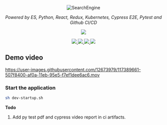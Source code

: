 <p align="center">
  <img src="https://i.imgur.com/j0ZQqwV.png" alt="SearchEngine">
</p>
<p align="center">
    <em>Powered by ES, Python, React, Redux, Kubernetes, Cypress E2E, Pytest and Github CI/CD</em>
</p>
<p align="center">
    <a href="https://sonarcloud.io/dashboard?id=tech-courses-search-engine">
        <img src="https://sonarcloud.io/api/project_badges/quality_gate?project=tech-courses-search-engine"/>
    </a>
</p>

<p  align="center">
  <a href="https://www.codacy.com/gh/dineshsonachalam/tech-courses-search-engine/dashboard?utm_source=github.com&amp;utm_medium=referral&amp;utm_content=dineshsonachalam/tech-courses-search-engine&amp;utm_campaign=Badge_Grade">
        <img src="https://app.codacy.com/project/badge/Grade/978c48d5a7ae4b28a1b17df88b6f1d0e"/>
  </a>
  <a href="https://github.com/dineshsonachalam/tech-courses-search-engine/actions" alt="CI/CD status">
      <img src="https://github.com/dineshsonachalam/tech-courses-search-engine/actions/workflows/k8-deploy.yml/badge.svg" />
  </a>
  <a href="https://www.python.org/downloads/release/python-390/" alt="Python 3.9">
      <img src="https://img.shields.io/badge/python-3.9-blue.svg" />
  </a>
  <a href="https://hub.docker.com/repository/docker/dineshsonachalam/tech-courses-search-engine-backend" alt="Docker pulls">
      <img src="https://img.shields.io/docker/pulls/dineshsonachalam/tech-courses-search-engine-backend.svg" />
  </a>
</p>
 
## Demo video
https://user-images.githubusercontent.com/12673979/117389661-507f8400-af0a-11eb-95e5-f7ef1dee6ac6.mov

### Start the application

```sh
sh dev-startup.sh
```
**Todo**

1. Add py test pdf and cypress video report in ci artifacts.
